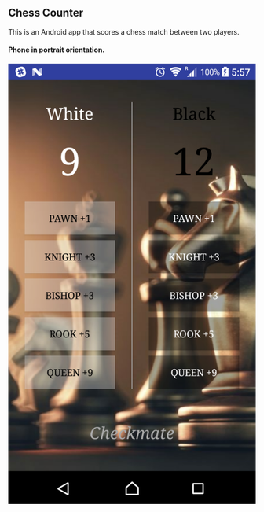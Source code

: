 ## Chess Counter

This is an Android app that scores a chess match between two players.

#### Phone in portrait orientation.
#### ![](demo/phone.png)
